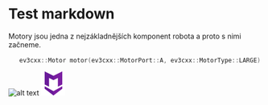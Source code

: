 # Test markdown


Motory jsou jedna z nejzákladnějších komponent robota a proto s nimi začneme.

```cpp
   ev3cxx::Motor motor(ev3cxx::MotorPort::A, ev3cxx::MotorType::LARGE)
```   

![alt text](images/AAction_Palette_LargeMotor_On.png "Logo Title Text 1") ![alt text](https://github.com/adam-p/markdown-here/raw/master/src/common/images/icon48.png "Logo Title Text 1")